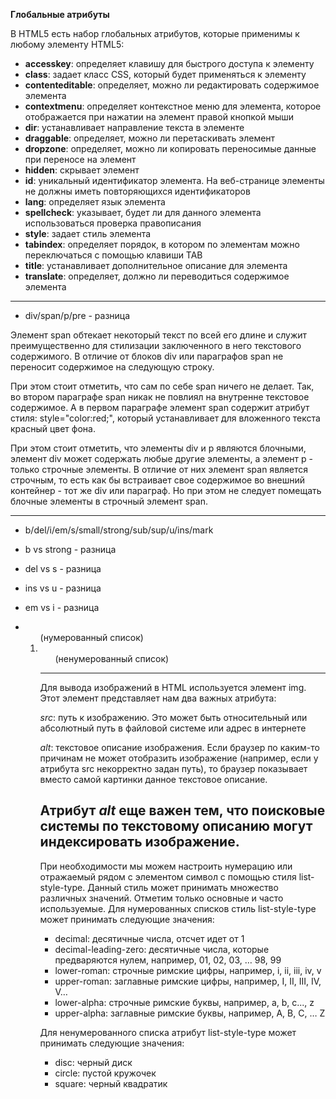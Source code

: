 **Глобальные атрибуты**

В HTML5 есть набор глобальных атрибутов, которые применимы к любому элементу HTML5:
 - **accesskey**: определяет клавишу для быстрого доступа к элементу
 - **class**: задает класс CSS, который будет применяться к элементу
 - **contenteditable**: определяет, можно ли редактировать содержимое элемента
 - **contextmenu**: определяет контекстное меню для элемента, которое отображается при нажатии на элемент правой кнопкой мыши
 - **dir**: устанавливает направление текста в элементе
 - **draggable**: определяет, можно ли перетаскивать элемент
 - **dropzone**: определяет, можно ли копировать переносимые данные при переносе на элемент
 - **hidden**: скрывает элемент
 - **id**: уникальный идентификатор элемента. На веб-странице элементы не должны иметь повторяющихся идентификаторов
 - **lang**: определяет язык элемента
 - **spellcheck**: указывает, будет ли для данного элемента использоваться проверка правописания
 - **style**: задает стиль элемента
 - **tabindex**: определяет порядок, в котором по элементам можно переключаться с помощью клавиши TAB
 - **title**: устанавливает дополнительное описание для элемента
 - **translate**: определяет, должно ли переводиться содержимое элемента

------------
- div/span/p/pre - разница

Элемент span обтекает некоторый текст по всей его длине и служит преимущественно для стилизации заключенного в него текстового содержимого. В отличие от блоков div или параграфов span не переносит содержимое на следующую строку.

При этом стоит отметить, что сам по себе span ничего не делает. Так, во втором параграфе span никак не повлиял на внутренне текстовое содержимое. А в первом параграфе элемент span содержит атрибут стиля: style="color:red;", который устанавливает для вложенного текста красный цвет фона.

При этом стоит отметить, что элементы div и p являются блочными, элемент div может содержать любые другие элементы, а элемент p - только строчные элементы. В отличие от них элемент span является строчным, то есть как бы встраивает свое содержимое во внешний контейнер - тот же div или параграф. Но при этом не следует помещать блочные элементы в строчный элемент span.

-------------
- b/del/i/em/s/small/strong/sub/sup/u/ins/mark
- b vs strong - разница
- del vs s - разница
- ins vs u - разница
- em vs i - разница

- <ol> (нумерованный список)
- <ul> (ненумерованный список)
-------------
Для вывода изображений в HTML используется элемент img. Этот элемент представляет нам два важных атрибута:

*src*: путь к изображению. Это может быть относительный или абсолютный путь в файловой системе или адрес в интернете

*alt*: текстовое описание изображения. Если браузер по каким-то причинам не может отобразить изображение (например, если у атрибута src некорректно задан путь), то браузер показывает вместо самой картинки данное текстовое описание.

Атрибут *alt* еще важен тем, что поисковые системы по текстовому описанию могут индексировать изображение.
-------------
При необходимости мы можем настроить нумерацию или отражаемый рядом с элементом символ с помощью стиля list-style-type. Данный стиль может принимать множество различных значений. Отметим только основные и часто используемые. Для нумерованных списков стиль list-style-type может принимать следующие значения:

- decimal: десятичные числа, отсчет идет от 1
- decimal-leading-zero: десятичные числа, которые предваряются нулем, например, 01, 02, 03, … 98, 99
- lower-roman: строчные римские цифры, например, i, ii, iii, iv, v
- upper-roman: заглавные римские цифры, например, I, II, III, IV, V…
- lower-alpha: строчные римские буквы, например, a, b, c..., z
- upper-alpha: заглавные римские буквы, например, A, B, C, … Z
 
Для ненумерованного списка атрибут list-style-type может принимать следующие значения:

- disc: черный диск
- circle: пустой кружочек
- square: черный квадратик
